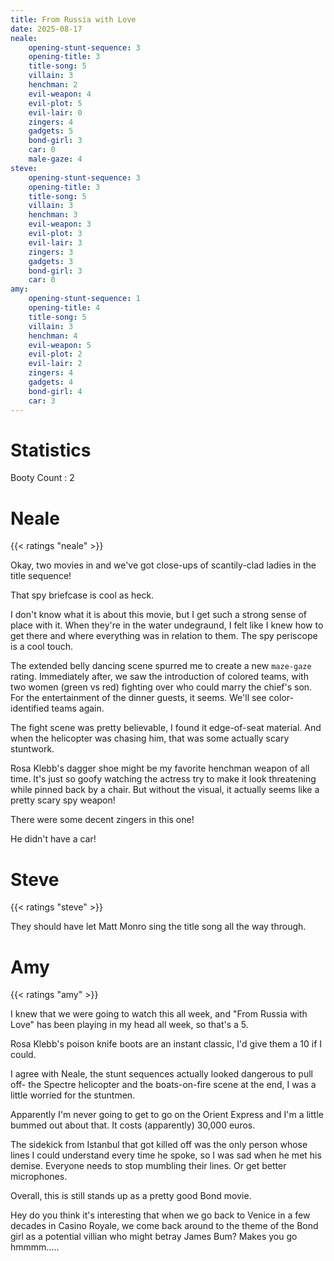 ```yaml
---
title: From Russia with Love
date: 2025-08-17
neale:
    opening-stunt-sequence: 3
    opening-title: 3
    title-song: 5
    villain: 3
    henchman: 2
    evil-weapon: 4
    evil-plot: 5
    evil-lair: 0
    zingers: 4
    gadgets: 5
    bond-girl: 3
    car: 0
    male-gaze: 4
steve:
    opening-stunt-sequence: 3
    opening-title: 3
    title-song: 5
    villain: 3
    henchman: 3
    evil-weapon: 3
    evil-plot: 3
    evil-lair: 3
    zingers: 3
    gadgets: 3
    bond-girl: 3
    car: 0
amy: 
    opening-stunt-sequence: 1
    opening-title: 4
    title-song: 5
    villain: 3
    henchman: 4
    evil-weapon: 5
    evil-plot: 2
    evil-lair: 2
    zingers: 4
    gadgets: 4
    bond-girl: 4
    car: 3
---
```

# Statistics

Booty Count
: 2


# Neale

{{< ratings "neale" >}}

Okay, two movies in and we've got close-ups of scantily-clad ladies in
the title sequence!

That spy briefcase is cool as heck.

I don't know what it is about this movie, but I get such a strong
sense of place with it.  When they're in the water undegraund, I felt
like I knew how to get there and where everything was in relation to
them. The spy periscope is a cool touch.

The extended belly dancing scene spurred me to create a new
`maze-gaze` rating. Immediately after, we saw the introduction of
colored teams, with two women (green vs red) fighting over who could
marry the chief's son. For the entertainment of the dinner guests, it
seems. We'll see color-identified teams again.

The fight scene was pretty believable, I found it edge-of-seat material.
And when the helicopter was chasing him, that was some actually scary stuntwork.

Rosa Klebb's dagger shoe might be my favorite henchman weapon of all time.
It's just so goofy watching the actress try to make it look threatening while pinned back by a chair.
But without the visual, it actually seems like a pretty scary spy weapon!

There were some decent zingers in this one!

He didn't have a car!


# Steve

{{< ratings "steve" >}}

They should have let Matt Monro sing the title song all the way through.

# Amy

{{< ratings "amy" >}}

I knew that we were going to watch this all week, and "From Russia with Love" has been playing in my head all week, so that's a 5. 

Rosa Klebb's poison knife boots are an instant classic, I'd give them a 10 if I could.

I agree with Neale, the stunt sequences actually looked dangerous to pull off- the Spectre helicopter and the boats-on-fire scene at the end, I was a little worried for the stuntmen.

Apparently I'm never going to get to go on the Orient Express and I'm a little bummed out about that. It costs (apparently) 30,000 euros. 

The sidekick from Istanbul that got killed off was the only person whose lines I could understand every time he spoke, so I was sad when he met his demise. Everyone needs to stop mumbling their lines. Or get better microphones.

Overall, this is still stands up as a pretty good Bond movie.

Hey do you think it's interesting that when we go back to Venice in a few decades in Casino Royale, we come back around to the theme of the Bond girl as a potential villian who might betray James Bum? Makes you go hmmmm.....